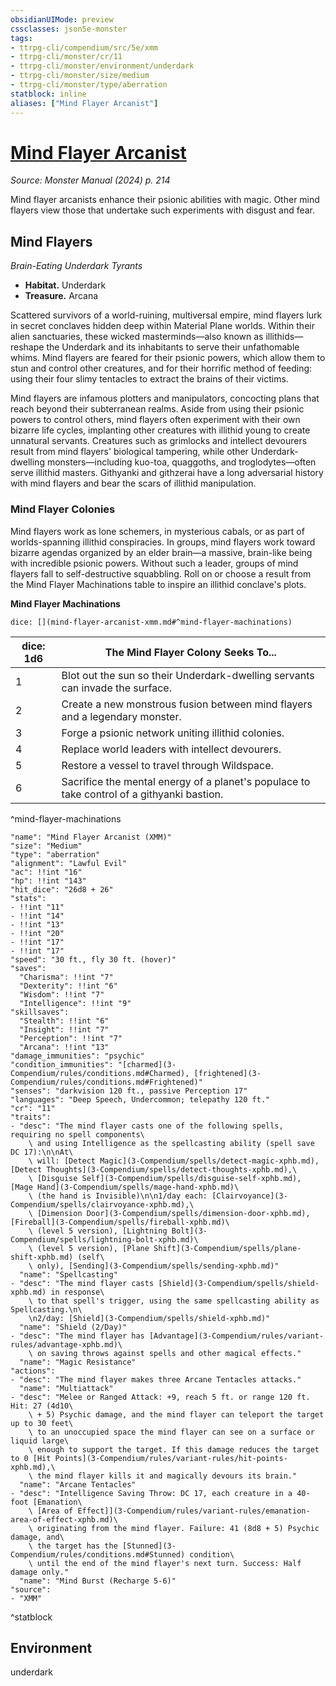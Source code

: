 ```yaml
---
obsidianUIMode: preview
cssclasses: json5e-monster
tags:
- ttrpg-cli/compendium/src/5e/xmm
- ttrpg-cli/monster/cr/11
- ttrpg-cli/monster/environment/underdark
- ttrpg-cli/monster/size/medium
- ttrpg-cli/monster/type/aberration
statblock: inline
aliases: ["Mind Flayer Arcanist"]
---
```

# [Mind Flayer Arcanist](3-Compendium\bestiary\aberration/mind-flayer-arcanist-xmm.md)
*Source: Monster Manual (2024) p. 214*  

Mind flayer arcanists enhance their psionic abilities with magic. Other mind flayers view those that undertake such experiments with disgust and fear.

## Mind Flayers

*Brain-Eating Underdark Tyrants*

- **Habitat.** Underdark  
- **Treasure.** Arcana  

Scattered survivors of a world-ruining, multiversal empire, mind flayers lurk in secret conclaves hidden deep within Material Plane worlds. Within their alien sanctuaries, these wicked masterminds—also known as illithids—reshape the Underdark and its inhabitants to serve their unfathomable whims. Mind flayers are feared for their psionic powers, which allow them to stun and control other creatures, and for their horrific method of feeding: using their four slimy tentacles to extract the brains of their victims.

Mind flayers are infamous plotters and manipulators, concocting plans that reach beyond their subterranean realms. Aside from using their psionic powers to control others, mind flayers often experiment with their own bizarre life cycles, implanting other creatures with illithid young to create unnatural servants. Creatures such as grimlocks and intellect devourers result from mind flayers' biological tampering, while other Underdark-dwelling monsters—including kuo-toa, quaggoths, and troglodytes—often serve illithid masters. Githyanki and githzerai have a long adversarial history with mind flayers and bear the scars of illithid manipulation.

### Mind Flayer Colonies

Mind flayers work as lone schemers, in mysterious cabals, or as part of worlds-spanning illithid conspiracies. In groups, mind flayers work toward bizarre agendas organized by an elder brain—a massive, brain-like being with incredible psionic powers. Without such a leader, groups of mind flayers fall to self-destructive squabbling. Roll on or choose a result from the Mind Flayer Machinations table to inspire an illithid conclave's plots.

**Mind Flayer Machinations**

`dice: [](mind-flayer-arcanist-xmm.md#^mind-flayer-machinations)`

| dice: 1d6 | The Mind Flayer Colony Seeks To... |
|-----------|------------------------------------|
| 1 | Blot out the sun so their Underdark-dwelling servants can invade the surface. |
| 2 | Create a new monstrous fusion between mind flayers and a legendary monster. |
| 3 | Forge a psionic network uniting illithid colonies. |
| 4 | Replace world leaders with intellect devourers. |
| 5 | Restore a vessel to travel through Wildspace. |
| 6 | Sacrifice the mental energy of a planet's populace to take control of a githyanki bastion. |
^mind-flayer-machinations

```statblock
"name": "Mind Flayer Arcanist (XMM)"
"size": "Medium"
"type": "aberration"
"alignment": "Lawful Evil"
"ac": !!int "16"
"hp": !!int "143"
"hit_dice": "26d8 + 26"
"stats":
- !!int "11"
- !!int "14"
- !!int "13"
- !!int "20"
- !!int "17"
- !!int "17"
"speed": "30 ft., fly 30 ft. (hover)"
"saves":
  "Charisma": !!int "7"
  "Dexterity": !!int "6"
  "Wisdom": !!int "7"
  "Intelligence": !!int "9"
"skillsaves":
  "Stealth": !!int "6"
  "Insight": !!int "7"
  "Perception": !!int "7"
  "Arcana": !!int "13"
"damage_immunities": "psychic"
"condition_immunities": "[charmed](3-Compendium/rules/conditions.md#Charmed), [frightened](3-Compendium/rules/conditions.md#Frightened)"
"senses": "darkvision 120 ft., passive Perception 17"
"languages": "Deep Speech, Undercommon; telepathy 120 ft."
"cr": "11"
"traits":
- "desc": "The mind flayer casts one of the following spells, requiring no spell components\
    \ and using Intelligence as the spellcasting ability (spell save DC 17):\n\nAt\
    \ will: [Detect Magic](3-Compendium/spells/detect-magic-xphb.md), [Detect Thoughts](3-Compendium/spells/detect-thoughts-xphb.md),\
    \ [Disguise Self](3-Compendium/spells/disguise-self-xphb.md), [Mage Hand](3-Compendium/spells/mage-hand-xphb.md)\
    \ (the hand is Invisible)\n\n1/day each: [Clairvoyance](3-Compendium/spells/clairvoyance-xphb.md),\
    \ [Dimension Door](3-Compendium/spells/dimension-door-xphb.md), [Fireball](3-Compendium/spells/fireball-xphb.md)\
    \ (level 5 version), [Lightning Bolt](3-Compendium/spells/lightning-bolt-xphb.md)\
    \ (level 5 version), [Plane Shift](3-Compendium/spells/plane-shift-xphb.md) (self\
    \ only), [Sending](3-Compendium/spells/sending-xphb.md)"
  "name": "Spellcasting"
- "desc": "The mind flayer casts [Shield](3-Compendium/spells/shield-xphb.md) in response\
    \ to that spell's trigger, using the same spellcasting ability as Spellcasting.\n\
    \n2/day: [Shield](3-Compendium/spells/shield-xphb.md)"
  "name": "Shield (2/Day)"
- "desc": "The mind flayer has [Advantage](3-Compendium/rules/variant-rules/advantage-xphb.md)\
    \ on saving throws against spells and other magical effects."
  "name": "Magic Resistance"
"actions":
- "desc": "The mind flayer makes three Arcane Tentacles attacks."
  "name": "Multiattack"
- "desc": "Melee or Ranged Attack: +9, reach 5 ft. or range 120 ft. Hit: 27 (4d10\
    \ + 5) Psychic damage, and the mind flayer can teleport the target up to 30 feet\
    \ to an unoccupied space the mind flayer can see on a surface or liquid large\
    \ enough to support the target. If this damage reduces the target to 0 [Hit Points](3-Compendium/rules/variant-rules/hit-points-xphb.md),\
    \ the mind flayer kills it and magically devours its brain."
  "name": "Arcane Tentacles"
- "desc": "Intelligence Saving Throw: DC 17, each creature in a 40-foot [Emanation\
    \ [Area of Effect]](3-Compendium/rules/variant-rules/emanation-area-of-effect-xphb.md)\
    \ originating from the mind flayer. Failure: 41 (8d8 + 5) Psychic damage, and\
    \ the target has the [Stunned](3-Compendium/rules/conditions.md#Stunned) condition\
    \ until the end of the mind flayer's next turn. Success: Half damage only."
  "name": "Mind Burst (Recharge 5-6)"
"source":
- "XMM"
```
^statblock

## Environment

underdark